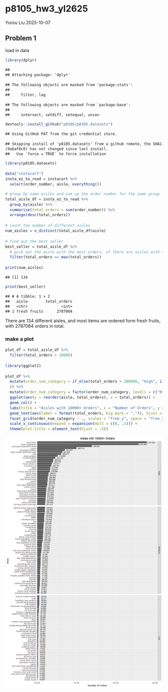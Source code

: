 p8105_hw3_yl2625
================
Yurou Liu
2025-10-07

## Problem 1

load in data

``` r
library(dplyr)
```

    ## 
    ## Attaching package: 'dplyr'

    ## The following objects are masked from 'package:stats':
    ## 
    ##     filter, lag

    ## The following objects are masked from 'package:base':
    ## 
    ##     intersect, setdiff, setequal, union

``` r
devtools::install_github("p8105/p8105.datasets")
```

    ## Using GitHub PAT from the git credential store.

    ## Skipping install of 'p8105.datasets' from a github remote, the SHA1 (9abaf8c0) has not changed since last install.
    ##   Use `force = TRUE` to force installation

``` r
library(p8105.datasets)

data("instacart") 
insta_ez_to_read = instacart %>% 
  select(order_number, aisle, everything())
```

``` r
# group by same aisles and sum up the order number for the same group 
total_aisle_df = insta_ez_to_read %>% 
  group_by(aisle) %>% 
  summarise(total_orders = sum(order_number)) %>%
  arrange(desc(total_orders))

# count the number of different aisles
num_aisles = n_distinct(total_aisle_df$aisle)

# find out the best seller
best_seller = total_aisle_df %>% 
  # pick out the aisle with the most orders, of there are aisles with the same number of orders, they will be picked out together
  filter(total_orders == max(total_orders))

print(num_aisles)
```

    ## [1] 134

``` r
print(best_seller)
```

    ## # A tibble: 1 × 2
    ##   aisle        total_orders
    ##   <chr>               <int>
    ## 1 fresh fruits      2787084

There are 134 different aisles, and most items are ordered form fresh
fruits, with 2787084 orders in total.

### make a plot

``` r
plot_df = total_aisle_df %>% 
  filter(total_orders > 10000)

library(ggplot2)

plot_df %>% 
  mutate(order_num_category = if_else(total_orders > 200000, "High", if_else(total_orders > 50000, "Medium", "Low")
  )) %>% 
  mutate(order_num_category = factor(order_num_category, levels = c("High", "Medium", "Low"))) %>% 
  ggplot(aes(y = reorder(aisle, total_orders), x = total_orders)) + 
  geom_col() +
  labs(title = "Aisles with 10000+ Orders", x = "Number of Orders", y = "Aisle") + 
  geom_text(aes(label = format(total_orders, big.mark = ",")), hjust = -.05, size = 3) + 
  facet_grid(order_num_category ~ ., scales = "free_y", space = "free_y") +
  scale_x_continuous(expand = expansion(mult = c(0, .1))) + 
  theme(plot.title = element_text(hjust = .5))
```

![](hw3_files/figure-gfm/unnamed-chunk-3-1.png)<!-- -->
